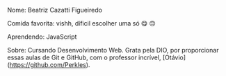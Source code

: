 Nome: Beatriz Cazatti Figueiredo

Comida favorita: vishh, díficil escolher uma só :yum: :upside_down_face:	

Aprendendo: JavaScript

Sobre: Cursando Desenvolvimento Web. Grata pela DIO, por proporcionar essas aulas de Git e GitHub, com o professor incrível, [Otávio] (https://github.com/Perkles).
